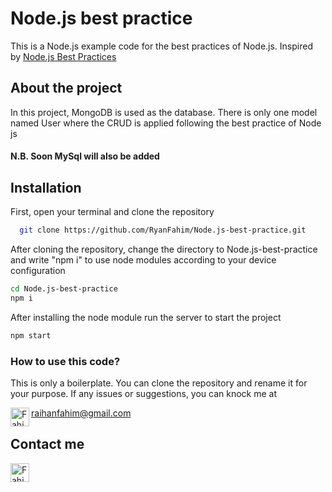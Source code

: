 # Node.js best practice

This is a Node.js example code for the best practices of Node.js. 
 Inspired by [Node.js Best Practices](https://github.com/goldbergyoni/nodebestpractices)

## About the project
In this project, MongoDB is used as the database. There is only one model named User where the CRUD is applied following the best practice of Node js

#### N.B. Soon MySql will also be added

 ## Installation

 First, open your terminal and clone the repository
  
  ```bash
    git clone https://github.com/RyanFahim/Node.js-best-practice.git
  ```

  After cloning the repository, change the directory to Node.js-best-practice and write "npm i" to use node modules according to your device configuration

  ```bash
  cd Node.js-best-practice
  npm i
  ```

  After installing the node module run the server to start the project

  ```bash
  npm start
  ```

  ### How to use this code?
  This is only a boilerplate. You can clone the repository and rename it for your purpose. If any issues or suggestions, you can knock me at 
  
 <img align="left" src="https://raw.githubusercontent.com/RyanFahim/Icons/main/icons8-gmail.svg?token=GHSAT0AAAAAACFRU3E4ESOZVR5HWBIKEQTGZGIPS3A" alt="Fahim" width="30px"/> raihanfahim@gmail.com

## Contact me 
<a href="https://www.linkedin.com/in/rrfahim/"><img align="left" src="https://raw.githubusercontent.com/yushi1007/yushi1007/main/images/linkedin.svg" alt="Fahim" width="30px"/></a>
